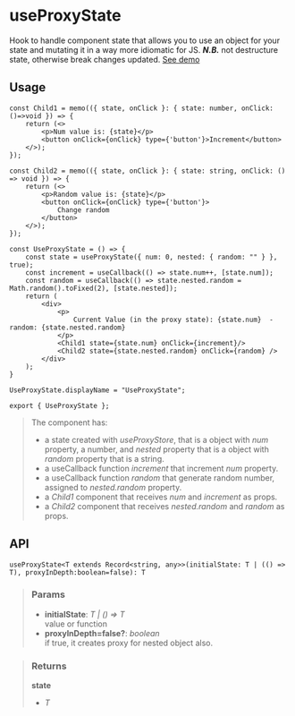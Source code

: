 # useProxyState
Hook to handle component state that allows you to use an object for your state and mutating it in a way more idiomatic for JS. __*N.B.*__ not destructure state, otherwise break changes updated. [See demo](https://ndriadev.github.io/react-tools/#/hooks/state/useProxyState)

## Usage

```tsx
const Child1 = memo(({ state, onClick }: { state: number, onClick: ()=>void }) => {
	return (<>
		<p>Num value is: {state}</p>
		<button onClick={onClick} type={'button'}>Increment</button>
	</>);
});

const Child2 = memo(({ state, onClick }: { state: string, onClick: () => void }) => {
	return (<>
		<p>Random value is: {state}</p>
		<button onClick={onClick} type={'button'}>
			Change random
		</button>
	</>);
});

const UseProxyState = () => {
	const state = useProxyState({ num: 0, nested: { random: "" } }, true);
	const increment = useCallback(() => state.num++, [state.num]);
	const random = useCallback(() => state.nested.random = Math.random().toFixed(2), [state.nested]);
	return (
		<div>
			<p>
				Current Value (in the proxy state): {state.num}  -  random: {state.nested.random}
			</p>
			<Child1 state={state.num} onClick={increment}/>
			<Child2 state={state.nested.random} onClick={random} />
		</div>
	);
}

UseProxyState.displayName = "UseProxyState";

export { UseProxyState };
```

> The component has:
> - a state created with _useProxyStore_, that is a object with _num_ property, a number, and _nested_ property that is a object with _random_ property that is a string.
> - a useCallback function _increment_ that increment _num_ property.
> - a useCallback function _random_ that generate random number, assigned to _nested.random_ property.
> - a _Child1_ component that receives _num_ and _increment_ as props.
> - a _Child2_ component that receives _nested.random_ and _random_ as props.


## API

```tsx
useProxyState<T extends Record<string, any>>(initialState: T | (() => T), proxyInDepth:boolean=false): T
```


> ### Params
>
> - __initialState__: _T | () => T_  
value or function
> - __proxyInDepth=false?__: _boolean_  
if true, it creates proxy for nested object also.
>



> ### Returns
>
> __state__
> - _T_  
>